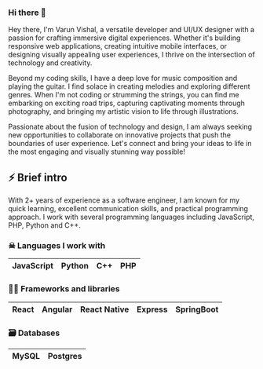 ### Hi there 👋

<!--
**vizvarun/vizvarun** is a ✨ _special_ ✨ repository because its `README.md` (this file) appears on your GitHub profile.

Here are some ideas to get you started:

- 🔭 I’m currently working on ...
- 🌱 I’m currently learning ...
- 👯 I’m looking to collaborate on ...
- 🤔 I’m looking for help with ...
- 💬 Ask me about ...
- 📫 How to reach me: ...
- 😄 Pronouns: ...
- ⚡ Fun fact: ...
-->

Hey there, I'm Varun Vishal, a versatile developer and UI/UX designer with a passion for crafting immersive digital experiences. Whether it's building responsive web applications, creating intuitive mobile interfaces, or designing visually appealing user experiences, I thrive on the intersection of technology and creativity.

Beyond my coding skills, I have a deep love for music composition and playing the guitar. I find solace in creating melodies and exploring different genres. When I'm not coding or strumming the strings, you can find me embarking on exciting road trips, capturing captivating moments through photography, and bringing my artistic vision to life through illustrations.

Passionate about the fusion of technology and design, I am always seeking new opportunities to collaborate on innovative projects that push the boundaries of user experience. Let's connect and bring your ideas to life in the most engaging and visually stunning way possible!

## ⚡ Brief intro

With 2+ years of experience as a software engineer, I am known for my quick learning, excellent communication skills, and practical programming approach. I work with several programming languages including JavaScript, PHP, Python and C++.

### ☠ Languages I work with

| JavaScript | Python | C++ | PHP |
| :--------: | :----: | :-: | --- |

### 👨‍🔧 Frameworks and libraries

| React | Angular | React Native | Express | SpringBoot |
| ----- | ------- | ------------ | ------- | ---------- |

### 🗃 Databases

| MySQL | Postgres |
| ----- | -------- |

